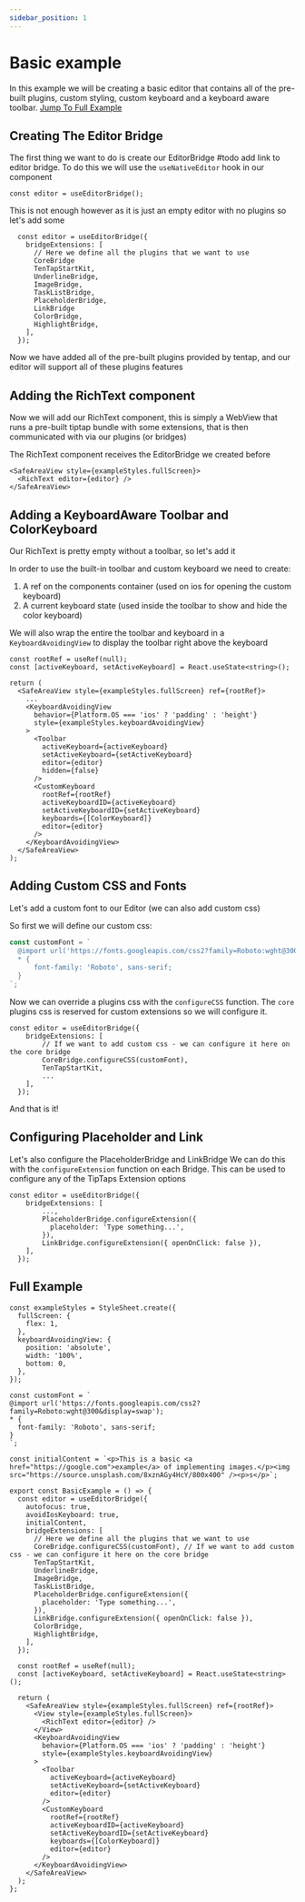 ```yaml
---
sidebar_position: 1
---
```


# Basic example

In this example we will be creating a basic editor that contains all of the pre-built plugins, custom styling, custom keyboard and a keyboard aware toolbar. [Jump To Full Example](#full-example)

## Creating The Editor Bridge

The first thing we want to do is create our EditorBridge #todo add link to editor bridge.
To do this we will use the `useNativeEditor` hook in our component

```tsx
const editor = useEditorBridge();
```

This is not enough however as it is just an empty editor with no plugins so let's add some

```tsx
  const editor = useEditorBridge({
    bridgeExtensions: [
      // Here we define all the plugins that we want to use
      CoreBridge
      TenTapStartKit,
      UnderlineBridge,
      ImageBridge,
      TaskListBridge,
      PlaceholderBridge,
      LinkBridge
      ColorBridge,
      HighlightBridge,
    ],
  });
```

Now we have added all of the pre-built plugins provided by tentap, and our editor will support all of these plugins features

## Adding the RichText component

Now we will add our RichText component, this is simply a WebView that runs a pre-built tiptap bundle with some extensions, that is then communicated with via our plugins (or bridges)

The RichText component receives the EditorBridge we created before

```tsx
<SafeAreaView style={exampleStyles.fullScreen}>
  <RichText editor={editor} />
</SafeAreaView>
```

## Adding a KeyboardAware Toolbar and ColorKeyboard

Our RichText is pretty empty without a toolbar, so let's add it

In order to use the built-in toolbar and custom keyboard we need to create:

1. A ref on the components container (used on ios for opening the custom keyboard)
2. A current keyboard state (used inside the toolbar to show and hide the color keyboard)

We will also wrap the entire the toolbar and keyboard in a `KeyboardAvoidingView` to display the toolbar right above the keyboard

```tsx
const rootRef = useRef(null);
const [activeKeyboard, setActiveKeyboard] = React.useState<string>();

return (
  <SafeAreaView style={exampleStyles.fullScreen} ref={rootRef}>
    ...
    <KeyboardAvoidingView
      behavior={Platform.OS === 'ios' ? 'padding' : 'height'}
      style={exampleStyles.keyboardAvoidingView}
    >
      <Toolbar
        activeKeyboard={activeKeyboard}
        setActiveKeyboard={setActiveKeyboard}
        editor={editor}
        hidden={false}
      />
      <CustomKeyboard
        rootRef={rootRef}
        activeKeyboardID={activeKeyboard}
        setActiveKeyboardID={setActiveKeyboard}
        keyboards={[ColorKeyboard]}
        editor={editor}
      />
    </KeyboardAvoidingView>
  </SafeAreaView>
);
```

## Adding Custom CSS and Fonts

Let's add a custom font to our Editor (we can also add custom css)

So first we will define our custom css:

```ts
const customFont = `
  @import url('https://fonts.googleapis.com/css2?family=Roboto:wght@300&display=swap');
  * {
      font-family: 'Roboto', sans-serif;
  }
`;
```

Now we can override a plugins css with the `configureCSS` function. The `core` plugins css is reserved for custom extensions
so we will configure it.

```tsx
const editor = useEditorBridge({
    bridgeExtensions: [
        // If we want to add custom css - we can configure it here on the core bridge
        CoreBridge.configureCSS(customFont),
        TenTapStartKit,
        ...
    ],
  });
```

And that is it!

## Configuring Placeholder and Link

Let's also configure the PlaceholderBridge and LinkBridge
We can do this with the `configureExtension` function on each Bridge. This can be used to configure any of the TipTaps Extension options

```tsx
const editor = useEditorBridge({
    bridgeExtensions: [
        ...,
        PlaceholderBridge.configureExtension({
          placeholder: 'Type something...',
        }),
        LinkBridge.configureExtension({ openOnClick: false }),
    ],
  });
```

## Full Example

```tsx
const exampleStyles = StyleSheet.create({
  fullScreen: {
    flex: 1,
  },
  keyboardAvoidingView: {
    position: 'absolute',
    width: '100%',
    bottom: 0,
  },
});

const customFont = `
@import url('https://fonts.googleapis.com/css2?family=Roboto:wght@300&display=swap');
* {
  font-family: 'Roboto', sans-serif;
}
`;

const initialContent = `<p>This is a basic <a href="https://google.com">example</a> of implementing images.</p><img src="https://source.unsplash.com/8xznAGy4HcY/800x400" /><p>s</p>`;

export const BasicExample = () => {
  const editor = useEditorBridge({
    autofocus: true,
    avoidIosKeyboard: true,
    initialContent,
    bridgeExtensions: [
      // Here we define all the plugins that we want to use
      CoreBridge.configureCSS(customFont), // If we want to add custom css - we can configure it here on the core bridge
      TenTapStartKit,
      UnderlineBridge,
      ImageBridge,
      TaskListBridge,
      PlaceholderBridge.configureExtension({
        placeholder: 'Type something...',
      }),
      LinkBridge.configureExtension({ openOnClick: false }),
      ColorBridge,
      HighlightBridge,
    ],
  });

  const rootRef = useRef(null);
  const [activeKeyboard, setActiveKeyboard] = React.useState<string>();

  return (
    <SafeAreaView style={exampleStyles.fullScreen} ref={rootRef}>
      <View style={exampleStyles.fullScreen}>
        <RichText editor={editor} />
      </View>
      <KeyboardAvoidingView
        behavior={Platform.OS === 'ios' ? 'padding' : 'height'}
        style={exampleStyles.keyboardAvoidingView}
      >
        <Toolbar
          activeKeyboard={activeKeyboard}
          setActiveKeyboard={setActiveKeyboard}
          editor={editor}
        />
        <CustomKeyboard
          rootRef={rootRef}
          activeKeyboardID={activeKeyboard}
          setActiveKeyboardID={setActiveKeyboard}
          keyboards={[ColorKeyboard]}
          editor={editor}
        />
      </KeyboardAvoidingView>
    </SafeAreaView>
  );
};
```
